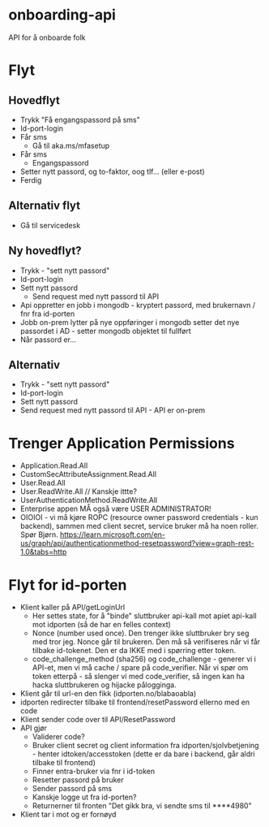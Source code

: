 # onboarding-api
API for å onboarde folk

# Flyt
## Hovedflyt
- Trykk "Få engangspassord på sms"
- Id-port-login
- Får sms
  - Gå til aka.ms/mfasetup
- Får sms
  - Engangspassord
- Setter nytt passord, og to-faktor, oog tlf... (eller e-post)
- Ferdig

## Alternativ flyt
- Gå til servicedesk

## Ny hovedflyt?
- Trykk - "sett nytt passord"
- Id-port-login
- Sett nytt passord
  - Send request med nytt passord til API
- Api oppretter en jobb i mongodb - kryptert passord, med brukernavn / fnr fra id-porten
- Jobb on-prem lytter på nye oppføringer i mongodb setter det nye passordet i AD - setter mongodb objektet til fullført
- Når passord er...

## Alternativ
- Trykk - "sett nytt passord"
- Id-port-login
- Sett nytt passord
- Send request med nytt passord til API - API er on-prem



# Trenger Application Permissions
- Application.Read.All
- CustomSecAttributeAssignment.Read.All
- User.Read.All
- User.ReadWrite.All // Kanskje ittte?
- UserAuthenticationMethod.ReadWrite.All
- Enterprise appen MÅ også være USER ADMINISTRATOR!
- OIOIOI - vi må kjøre ROPC (resource owner password credentials - kun backend), sammen med client secret, service bruker må ha noen roller. Spør Bjørn. https://learn.microsoft.com/en-us/graph/api/authenticationmethod-resetpassword?view=graph-rest-1.0&tabs=http


# Flyt for id-porten

- Klient kaller på API/getLoginUrl
  - Her settes state, for å "binde" sluttbruker api-kall mot apiet api-kall mot idporten (så de har en felles context)
  - Nonce (number used once). Den trenger ikke sluttbruker bry seg med tror jeg. Nonce går til brukeren. Den må så verifiseres når vi får tilbake id-tokenet. Den er da IKKE med i spørring etter token.
  - code_challenge_method (sha256) og code_challenge - generer vi i API-et, men vi må cache / spare på code_verifier. Når vi spør om token etterpå - så slenger vi med code_verifier, så ingen kan ha hacka sluttbrukeren og hijacke pålogginga.
- Klient går til url-en den fikk (idporten.no/blabaoabla)
- idporten redirecter tilbake til frontend/resetPassword ellerno med en code
- Klient sender code over til API/ResetPassword
- API gjør
  - Validerer code?
  - Bruker client secret og client information fra idporten/sjolvbetjening - henter idtoken/accesstoken (dette er da bare i backend, går aldri tilbake til frontend)
  - Finner entra-bruker via fnr i id-token
  - Resetter passord på bruker
  - Sender passord på sms
  - Kanskje logge ut fra id-porten?
  - Returnerner til fronten "Det gikk bra, vi sendte sms til ****4980"
- Klient tar i mot og er fornøyd


